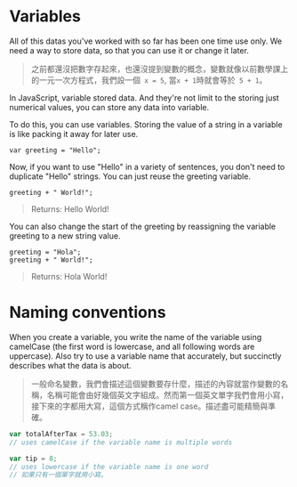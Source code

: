 # Variables
All of this datas you've worked with so far has been one time use only. We need a way to store data, so that you can use it or change it later.
> 之前都還沒把數字存起來，也還沒提到變數的概念，變數就像以前數學課上的一元一次方程式，我們設一個` x = 5`, 當` x + 1 `時就會等於` 5 + 1`。 

In JavaScript, variable stored data. And they're not limit to the storing just numerical values, you can store  any data into variable.


To do this, you can use variables.
Storing the value of a string in a variable is like packing it away for later use.

```var greeting = "Hello";```

Now, if you want to use "Hello" in a variety of sentences, you don't need to duplicate "Hello" strings. You can just reuse the greeting variable.

```greeting + " World!";```
>Returns: Hello World!

You can also change the start of the greeting by reassigning the variable greeting to a new string value.

```
greeting = "Hola";
greeting + " World!";
```
>Returns: Hola World!

# Naming conventions
When you create a variable, you write the name of the variable using camelCase (the first word is lowercase, and all following words are uppercase). Also try to use a variable name that accurately, but succinctly describes what the data is about.

>一般命名變數，我們會描述這個變數要存什麼，描述的內容就當作變數的名稱，名稱可能會由好幾個英文字組成。然而第一個英文單字我們會用小寫，接下來的字都用大寫，這個方式稱作camel case。描述盡可能精簡與準確。


```JavaScript
var totalAfterTax = 53.03; 
// uses camelCase if the variable name is multiple words

var tip = 8; 
// uses lowercase if the variable name is one word
// 如果只有一個單字就用小寫。
```

